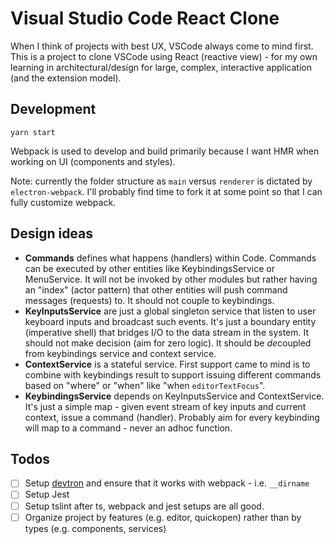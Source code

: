 # Visual Studio Code React Clone

When I think of projects with best UX, VSCode always come to mind first. This is a project to clone VSCode using React (reactive view) - for my own learning in architectural/design for large, complex, interactive application (and the extension model).

## Development

```base
yarn start
```

Webpack is used to develop and build primarily because I want HMR when working on UI (components and styles).

Note: currently the folder structure as `main` versus `renderer` is dictated by `electron-webpack`. I'll probably find time to fork it at some point so that I can fully customize webpack.

## Design ideas

- **Commands** defines what happens (handlers) within Code. Commands can be executed by other entities like KeybindingsService or MenuService. It will not be invoked by other modules but rather having an "index" (actor pattern) that other entities will push command messages (requests) to. It should not couple to keybindings.
- **KeyInputsService** are just a global singleton service that listen to user keyboard inputs and broadcast such events. It's just a boundary entity (imperative shell) that bridges I/O to the data stream in the system. It should not make decision (aim for zero logic). It should be *de*coupled from keybindings service and context service.
- **ContextService** is a stateful service. First support came to mind is to combine with keybindings result to support issuing different commands based on "where" or "when" like "when `editorTextFocus`".
- **KeybindingsService** depends on KeyInputsService and ContextService. It's just a simple map - given event stream of key inputs and current context, issue a command (handler). Probably aim for every keybinding will map to a command - never an adhoc function.

## Todos

- [ ] Setup [devtron](https://github.com/electron/devtron) and ensure that it works with webpack - i.e. `__dirname`
- [ ] Setup Jest
- [ ] Setup tslint after ts, webpack and jest setups are all good.
- [ ] Organize project by features (e.g. editor, quickopen) rather than by types (e.g. components, services)
